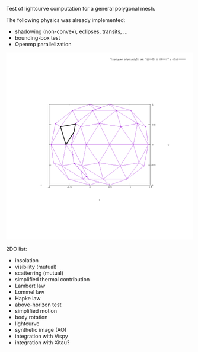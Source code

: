 
Test of lightcurve computation for a general polygonal mesh.

The following physics was already implemented:

- shadowing (non-convex), eclipses, transits, ...
- bounding-box test
- Openmp parallelization

![Screenshot](test_2spheres/output.poly5.png)

2DO list:

- insolation
- visibility (mutual)
- scatterring (mutual)
- simplified thermal contribution
- Lambert law
- Lommel law
- Hapke law
- above-horizon test
- simplified motion
- body rotation
- lightcurve
- synthetic image (AO)
- integration with Vispy
- integration with Xitau?

